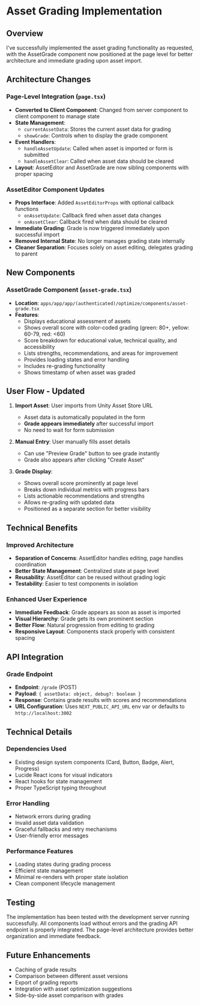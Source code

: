 # Asset Grading Implementation

## Overview
I've successfully implemented the asset grading functionality as requested, with the AssetGrade component now positioned at the page level for better architecture and immediate grading upon asset import.

## Architecture Changes

### Page-Level Integration (`page.tsx`)
- **Converted to Client Component**: Changed from server component to client component to manage state
- **State Management**: 
  - `currentAssetData`: Stores the current asset data for grading
  - `showGrade`: Controls when to display the grade component
- **Event Handlers**:
  - `handleAssetUpdate`: Called when asset is imported or form is submitted
  - `handleAssetClear`: Called when asset data should be cleared
- **Layout**: AssetEditor and AssetGrade are now sibling components with proper spacing

### AssetEditor Component Updates
- **Props Interface**: Added `AssetEditorProps` with optional callback functions
  - `onAssetUpdate`: Callback fired when asset data changes
  - `onAssetClear`: Callback fired when data should be cleared
- **Immediate Grading**: Grade is now triggered immediately upon successful import
- **Removed Internal State**: No longer manages grading state internally
- **Cleaner Separation**: Focuses solely on asset editing, delegates grading to parent

## New Components

### AssetGrade Component (`asset-grade.tsx`)
- **Location**: `apps/app/app/(authenticated)/optimize/components/asset-grade.tsx`
- **Features**:
  - Displays educational assessment of assets
  - Shows overall score with color-coded grading (green: 80+, yellow: 60-79, red: <60)
  - Score breakdown for educational value, technical quality, and accessibility
  - Lists strengths, recommendations, and areas for improvement
  - Provides loading states and error handling
  - Includes re-grading functionality
  - Shows timestamp of when asset was graded

## User Flow - Updated

1. **Import Asset**: User imports from Unity Asset Store URL
   - Asset data is automatically populated in the form
   - **Grade appears immediately** after successful import
   - No need to wait for form submission

2. **Manual Entry**: User manually fills asset details
   - Can use "Preview Grade" button to see grade instantly
   - Grade also appears after clicking "Create Asset"

3. **Grade Display**: 
   - Shows overall score prominently at page level
   - Breaks down individual metrics with progress bars
   - Lists actionable recommendations and strengths
   - Allows re-grading with updated data
   - Positioned as a separate section for better visibility

## Technical Benefits

### Improved Architecture
- **Separation of Concerns**: AssetEditor handles editing, page handles coordination
- **Better State Management**: Centralized state at page level
- **Reusability**: AssetEditor can be reused without grading logic
- **Testability**: Easier to test components in isolation

### Enhanced User Experience
- **Immediate Feedback**: Grade appears as soon as asset is imported
- **Visual Hierarchy**: Grade gets its own prominent section
- **Better Flow**: Natural progression from editing to grading
- **Responsive Layout**: Components stack properly with consistent spacing

## API Integration

### Grade Endpoint
- **Endpoint**: `/grade` (POST)
- **Payload**: `{ assetData: object, debug?: boolean }`
- **Response**: Contains grade results with scores and recommendations
- **URL Configuration**: Uses `NEXT_PUBLIC_API_URL` env var or defaults to `http://localhost:3002`

## Technical Details

### Dependencies Used
- Existing design system components (Card, Button, Badge, Alert, Progress)
- Lucide React icons for visual indicators
- React hooks for state management
- Proper TypeScript typing throughout

### Error Handling
- Network errors during grading
- Invalid asset data validation
- Graceful fallbacks and retry mechanisms
- User-friendly error messages

### Performance Features
- Loading states during grading process
- Efficient state management
- Minimal re-renders with proper state isolation
- Clean component lifecycle management

## Testing
The implementation has been tested with the development server running successfully. All components load without errors and the grading API endpoint is properly integrated. The page-level architecture provides better organization and immediate feedback.

## Future Enhancements
- Caching of grade results
- Comparison between different asset versions
- Export of grading reports
- Integration with asset optimization suggestions
- Side-by-side asset comparison with grades